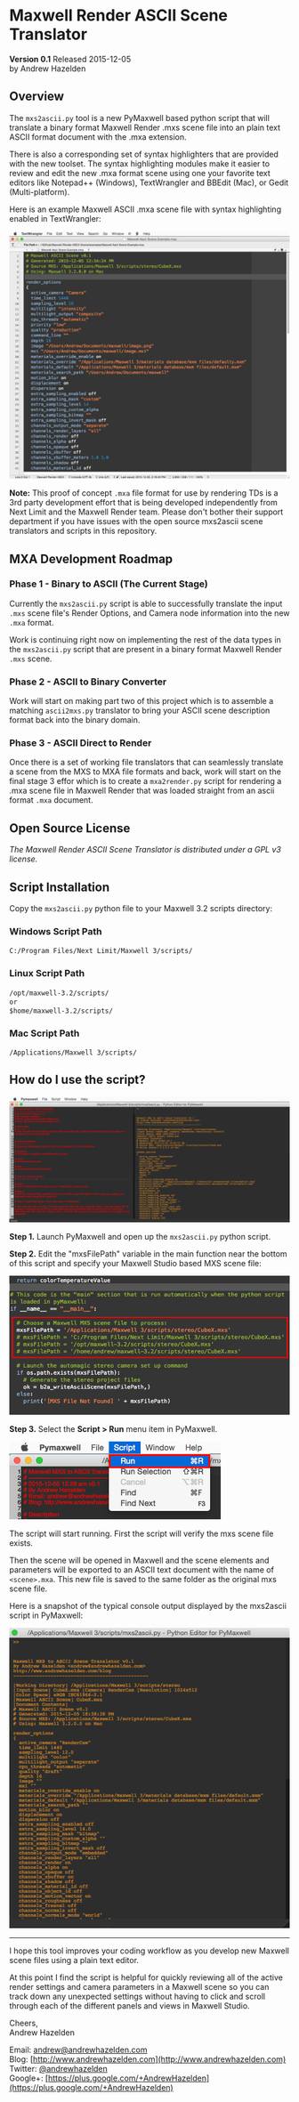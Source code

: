 # Maxwell Render ASCII Scene Translator #
**Version 0.1** Released 2015-12-05  
by Andrew Hazelden  

## Overview ##

The `mxs2ascii.py` tool is a new PyMaxwell based python script that will translate a binary format Maxwell Render .mxs scene file into an plain text ASCII format document with the .mxa extension.

There is also a corresponding set of syntax highlighters that are provided with the new toolset. The syntax highlighting modules make it easier to review and edit the new .mxa format scene using one your favorite text editors like Notepad++ (Windows), TextWrangler and BBEdit (Mac), or Gedit (Multi-platform).

Here is an example Maxwell ASCII .mxa scene file with syntax highlighting enabled in TextWrangler:

![This is a sample mxa file that has syntax highlighting](images/mxa_syntax_highlighting.png)

**Note:** This proof of concept `.mxa` file format for use by rendering TDs is a 3rd party development effort that is being developed independently from Next Limit and the Maxwell Render team. Please don't bother their support department if you have issues with the open source mxs2ascii scene translators and scripts in this repository.

## MXA Development Roadmap ##

### Phase 1 - Binary to ASCII (The Current Stage) ###

Currently the `mxs2ascii.py` script is able to successfully translate the input `.mxs` scene file's Render Options, and Camera node information into the new `.mxa` format.

Work is continuing right now on implementing the rest of the data types in the `mxs2ascii.py` script that are present in a binary format Maxwell Render `.mxs` scene.

### Phase 2 - ASCII to Binary Converter ###

Work will start on making part two of this project which is to assemble a matching `ascii2mxs.py` translator to bring your ASCII scene description format back into the binary domain.

### Phase 3 - ASCII Direct to Render ###

Once there is a set of working file translators that can seamlessly translate a scene from the MXS to MXA file formats and back, work will start on the final stage 3 effor which is to create a `mxa2render.py` script for rendering a .mxa scene file in Maxwell Render that was loaded straight from an ascii format `.mxa` document.

## Open Source License ##

*The Maxwell Render ASCII Scene Translator is distributed under a GPL v3 license.*

## Script Installation ##

Copy the `mxs2ascii.py` python file to your Maxwell 3.2 scripts directory:

### Windows Script Path ###

    C:/Program Files/Next Limit/Maxwell 3/scripts/

### Linux Script Path ###

    /opt/maxwell-3.2/scripts/
    or
    $home/maxwell-3.2/scripts/

### Mac Script Path ###

    /Applications/Maxwell 3/scripts/

## How do I use the script? ##

![Loading the mxs2ascii.py script in PyMaxwell](images/pymaxwell_view.png)

**Step 1.** Launch PyMaxwell and open up the `mxs2ascii.py` python script.

**Step 2.** Edit the "mxsFilePath" variable in the main function near the bottom of this script and specify your Maxwell Studio based MXS scene file:

![Editing the mxsFilePath variable](images/editing-the-mxs-file-path.png)

**Step 3.** Select the **Script > Run** menu item in PyMaxwell.

![PyMaxwell Run Menu](images/pymaxwell-run-menu.png)

The script will start running. First the script will verify the mxs scene file exists.

Then the scene will be opened in Maxwell and the scene elements and parameters will be exported to an ASCII text document with the name of `<scene>.mxa`. This new file is saved to the same folder as the original mxs scene file.

Here is a snapshot of the typical console output displayed by the mxs2ascii script in PyMaxwell:

![PyMaxwell Console Output](images/pymaxwell-console-output.png)


* * *

I hope this tool improves your coding workflow as you develop new Maxwell scene files using a plain text editor.

At this point I find the script is helpful for quickly reviewing all of the active render settings and camera parameters in a Maxwell scene so you can track down any unexpected settings without having to click and scroll through each of the different panels and views in Maxwell Studio.

Cheers,  
Andrew Hazelden

Email: [andrew@andrewhazelden.com](mailto:andrew@andrewhazelden.com)   
Blog: [http://www.andrewhazelden.com](http://www.andrewhazelden.com)  
Twitter: [@andrewhazelden](https://twitter.com/andrewhazelden)  
Google+: [https://plus.google.com/+AndrewHazelden](https://plus.google.com/+AndrewHazelden)
